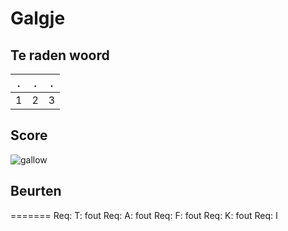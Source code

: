 # Galgje

## Te raden woord

|.|.|.|
|-|-|-|
|1|2|3|

## Score
![gallow](./images/5.png)

## Beurten
=======
Req: T: fout
Req: A: fout
Req: F: fout
Req: K: fout
Req: I